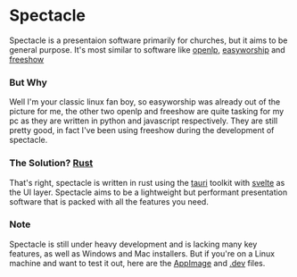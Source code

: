 # Spectacle
Spectacle is a presentaion software primarily for churches, but it aims to be general purpose. It's most similar to software like [openlp](https://openlp.org/), [easyworship](https://www.easyworship.com/) and [freeshow](https://freeshow.app/)


### But Why
Well I'm your classic linux fan boy, so easyworship was already out of the picture for me, the other two openlp and freeshow are quite tasking for my pc as they are written in python and javascript respectively. They are still pretty good, in fact I've been using freeshow during the development of spectacle.

### The Solution? [Rust](https://www.rust-lang.org/)
That's right, spectacle is written in rust using the [tauri](https://tauri.app/) toolkit with [svelte](https://svelte.dev/) as the UI layer. Spectacle aims to be a lightweight but performant presentation software that is packed with all the features you need.

### Note
Spectacle is still under heavy development and is lacking many key features, as well as Windows and Mac installers. But if you're on a Linux machine and want to test it out, here are the [AppImage](https://drive.google.com/file/d/1LpG0Oh_Mvl2vsTgBbz2ug8maGBLm-R2l/view?usp=drive_link) and [.dev](https://drive.google.com/file/d/1PZ9s-GDCBapBdUqSP-nyHvqyQ_686ak-/view?usp=drive_link) files.
